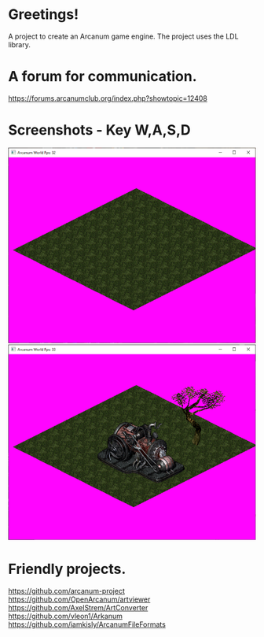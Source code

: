# Greetings!

A project to create an Arcanum game engine.
The project uses the LDL library.

# A forum for communication.
https://forums.arcanumclub.org/index.php?showtopic=12408

# Screenshots - Key W,A,S,D
![0](screenshots/0.png)
![1](screenshots/1.png)

# Friendly projects.
https://github.com/arcanum-project
https://github.com/OpenArcanum/artviewer
https://github.com/AxelStrem/ArtConverter
https://github.com/vleon1/Arkanum
https://github.com/iamkisly/ArcanumFileFormats